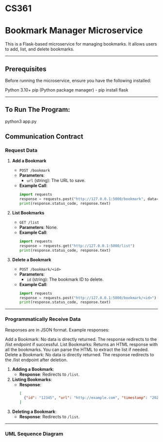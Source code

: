 # CS361

# Bookmark Manager Microservice

This is a Flask-based microservice for managing bookmarks. It allows users to add, list, and delete bookmarks.

---

## Prerequisites

Before running the microservice, ensure you have the following installed:

Python 3.10+
pip (Python package manager) - pip install flask

---

## To Run The Program:

python3 app.py


## Communication Contract

### **Request Data**
1. **Add a Bookmark**
   - `POST /bookmark`
   - **Parameters**: 
     - `url` (string): The URL to save.
   - **Example Call**:
     ```python
     import requests
     response = requests.post("http://127.0.0.1:5000/bookmark", data={"url": "http://example.com"})
     print(response.status_code, response.text)
     ```

2. **List Bookmarks**
   - `GET /list`
   - **Parameters**: None.
   - **Example Call**:
     ```python
     import requests
     response = requests.get("http://127.0.0.1:5000/list")
     print(response.status_code, response.text)
     ```

3. **Delete a Bookmark**
   - `POST /bookmark/<id>`
   - **Parameters**: 
     - `id` (string): The bookmark ID to delete.
   - **Example Call**:
     ```python
     import requests
     response = requests.post("http://127.0.0.1:5000/bookmark/<id>")
     print(response.status_code, response.text)
     ```

---

### **Programmatically Receive Data**
Responses are in JSON format. Example responses:

Add a Bookmark: No data is directly returned. The response redirects to the /list endpoint if successful.
List Bookmarks: Returns an HTML response with all the bookmarks. You can parse the HTML to extract the list if needed.
Delete a Bookmark: No data is directly returned. The response redirects to the /list endpoint after deletion.

1. **Adding a Bookmark**:
   - **Response**: Redirects to `/list`.
2. **Listing Bookmarks**:
   - **Response**:
     ```json
     [
       {"id": "12345", "url": "http://example.com", "timestamp": "2024-11-18 10:00:00"}
     ]
     ```
3. **Deleting a Bookmark**:
   - **Response**: Redirects to `/list`.

---

### **UML Sequence Diagram**
